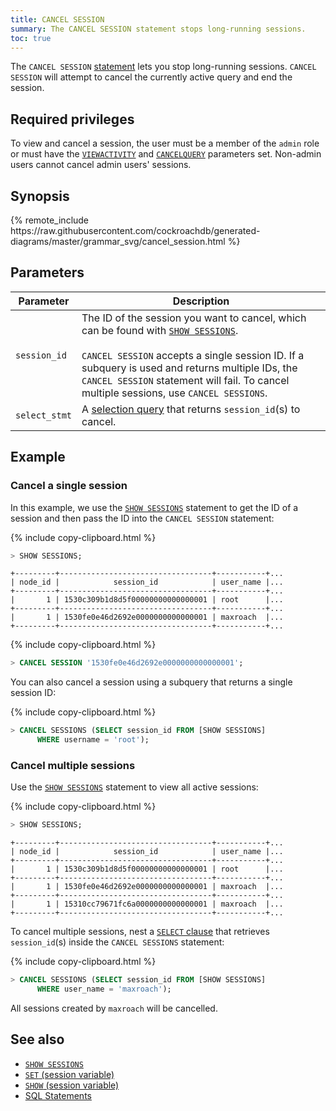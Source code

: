 ```yaml
---
title: CANCEL SESSION
summary: The CANCEL SESSION statement stops long-running sessions.
toc: true
---
```


The `CANCEL SESSION` [statement](sql-statements.html) lets you stop long-running sessions. `CANCEL SESSION` will attempt to cancel the currently active query and end the session.


## Required privileges

To view and cancel a session, the user must be a member of the `admin` role or must have the [`VIEWACTIVITY`](create-user.html#create-a-user-that-can-see-and-cancel-non-admin-queries-and-sessions) and [`CANCELQUERY`](create-user.html#create-a-user-that-can-see-and-cancel-non-admin-queries-and-sessions) parameters set. Non-admin users cannot cancel admin users' sessions.

## Synopsis

<div>{% remote_include https://raw.githubusercontent.com/cockroachdb/generated-diagrams/master/grammar_svg/cancel_session.html %}</div>

## Parameters

Parameter | Description
----------|------------
`session_id` | The ID of the session you want to cancel, which can be found with [`SHOW SESSIONS`](show-sessions.html).<br><br>`CANCEL SESSION` accepts a single session ID. If a subquery is used and returns multiple IDs, the `CANCEL SESSION` statement will fail. To cancel multiple sessions, use `CANCEL SESSIONS`.
`select_stmt` | A [selection query](selection-queries.html) that returns `session_id`(s) to cancel.

## Example

### Cancel a single session

In this example, we use the [`SHOW SESSIONS`](show-sessions.html) statement to get the ID of a session and then pass the ID into the `CANCEL SESSION` statement:

{% include copy-clipboard.html %}
~~~ sql
> SHOW SESSIONS;
~~~
~~~
+---------+----------------------------------+-----------+...
| node_id |            session_id            | user_name |...
+---------+----------------------------------+-----------+...
|       1 | 1530c309b1d8d5f00000000000000001 | root      |...
+---------+----------------------------------+-----------+...
|       1 | 1530fe0e46d2692e0000000000000001 | maxroach  |...
+---------+----------------------------------+-----------+...
~~~

{% include copy-clipboard.html %}
~~~ sql
> CANCEL SESSION '1530fe0e46d2692e0000000000000001';
~~~

You can also cancel a session using a subquery that returns a single session ID:

{% include copy-clipboard.html %}
~~~ sql
> CANCEL SESSIONS (SELECT session_id FROM [SHOW SESSIONS]
      WHERE username = 'root');
~~~

### Cancel multiple sessions

Use the [`SHOW SESSIONS`](show-sessions.html) statement to view all active sessions:

{% include copy-clipboard.html %}
~~~ sql
> SHOW SESSIONS;
~~~
~~~
+---------+----------------------------------+-----------+...
| node_id |            session_id            | user_name |...
+---------+----------------------------------+-----------+...
|       1 | 1530c309b1d8d5f00000000000000001 | root      |...
+---------+----------------------------------+-----------+...
|       1 | 1530fe0e46d2692e0000000000000001 | maxroach  |...
+---------+----------------------------------+-----------+...
|       1 | 15310cc79671fc6a0000000000000001 | maxroach  |...
+---------+----------------------------------+-----------+...
~~~

To cancel multiple sessions, nest a [`SELECT` clause](select-clause.html) that retrieves `session_id`(s) inside the `CANCEL SESSIONS` statement:

{% include copy-clipboard.html %}
~~~ sql
> CANCEL SESSIONS (SELECT session_id FROM [SHOW SESSIONS]
      WHERE user_name = 'maxroach');
~~~

All sessions created by `maxroach` will be cancelled.

## See also

- [`SHOW SESSIONS`](show-sessions.html)
- [`SET` (session variable)](set-vars.html)
- [`SHOW` (session variable)](show-vars.html)
- [SQL Statements](sql-statements.html)
